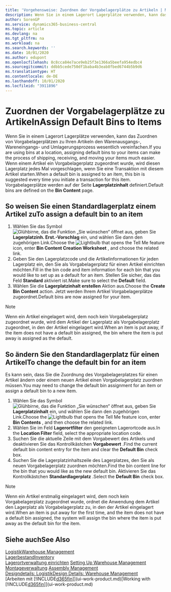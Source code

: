 ```yaml
---
title: 'Vorgehensweise: Zuordnen der Vorgabelagerplätze zu Artikeln | Microsoft Docs'
description: Wenn Sie in einem Lagerort Lagerplätze verwenden, kann das Zuordnen von Vorgabelagerplätzen zu Ihren Artikeln den Warenausgangs-, Wareneingangs- und Umlagerungsprozess wesentlich vereinfachen. Wenn einem Artikel ein Vorgabelagerplatz zugeordnet wurde, wird diesen Lagerplatz jedes Mal vorgeschlagen, wenn Sie eine Transaktion mit diesem Artikel starten.
author: SorenGP
ms.service: dynamics365-business-central
ms.topic: article
ms.devlang: na
ms.tgt_pltfrm: na
ms.workload: na
ms.search.keywords: ''
ms.date: 10/01/2020
ms.author: edupont
ms.openlocfilehash: 8c8cca84e7ace9eb25f3e1366a5beefa954edbc4
ms.sourcegitcommit: ddbb5cede750df1baba4b3eab8fbed6744b5b9d6
ms.translationtype: HT
ms.contentlocale: de-DE
ms.lasthandoff: 10/01/2020
ms.locfileid: "3911896"
---
```

# <a name="assign-default-bins-to-items"></a><span data-ttu-id="b13c5-104">Zuordnen der Vorgabelagerplätze zu Artikeln</span><span class="sxs-lookup"><span data-stu-id="b13c5-104">Assign Default Bins to Items</span></span>
<span data-ttu-id="b13c5-105">Wenn Sie in einem Lagerort Lagerplätze verwenden, kann das Zuordnen von Vorgabelagerplätzen zu Ihren Artikeln den Warenausgangs-, Wareneingangs- und Umlagerungsprozess wesentlich vereinfachen.</span><span class="sxs-lookup"><span data-stu-id="b13c5-105">If you are using bins at a location, assigning default bins to your items can make the process of shipping, receiving, and moving your items much easier.</span></span> <span data-ttu-id="b13c5-106">Wenn einem Artikel ein Vorgabelagerplatz zugeordnet wurde, wird diesen Lagerplatz jedes Mal vorgeschlagen, wenn Sie eine Transaktion mit diesem Artikel starten.</span><span class="sxs-lookup"><span data-stu-id="b13c5-106">When a default bin is assigned to an item, this bin is suggested every time you initiate a transaction for this item.</span></span> <span data-ttu-id="b13c5-107">Vorgabelagerplätze werden auf der Seite **Lagerplatzinhalt** definiert.</span><span class="sxs-lookup"><span data-stu-id="b13c5-107">Default bins are defined on the **Bin Content** page.</span></span>  

## <a name="to-assign-a-default-bin-to-an-item"></a><span data-ttu-id="b13c5-108">So weisen Sie einen Standardlagerplatz einem Artikel zu</span><span class="sxs-lookup"><span data-stu-id="b13c5-108">To assign a default bin to an item</span></span>
1.  <span data-ttu-id="b13c5-109">Wählen Sie das Symbol ![Glühbirne, das die Funktion „Sie wünschen“ öffnet](media/ui-search/search_small.png "Was möchten Sie tun?") aus, geben Sie **Lagerplatzinh. Erst.-Vorschlag** ein, und wählen Sie dann den zugehörigen Link.</span><span class="sxs-lookup"><span data-stu-id="b13c5-109">Choose the ![Lightbulb that opens the Tell Me feature](media/ui-search/search_small.png "Tell me what you want to do") icon, enter **Bin Content Creation Worksheet** , and choose the related link.</span></span>  
2.  <span data-ttu-id="b13c5-110">Geben Sie den Lagerplatzcode und die Artikelinformationen für jeden Lagerplatz ein, den Sie als Vorgabelagerplatz für einen Artikel einrichten möchten.</span><span class="sxs-lookup"><span data-stu-id="b13c5-110">Fill in the bin code and item information for each bin that you would like to set up as a default for an item.</span></span> <span data-ttu-id="b13c5-111">Stellen Sie sicher, das das Feld **Standard** aktiviert ist.</span><span class="sxs-lookup"><span data-stu-id="b13c5-111">Make sure to select the **Default** field.</span></span>  
3.  <span data-ttu-id="b13c5-112">Wählen Sie die **Lagerplatzinhalt erstellen** Aktion aus.</span><span class="sxs-lookup"><span data-stu-id="b13c5-112">Choose the **Create Bin Content** action.</span></span> <span data-ttu-id="b13c5-113">Jetzt werden Ihrem Artikel Vorgabelagerplätze zugeordnet.</span><span class="sxs-lookup"><span data-stu-id="b13c5-113">Default bins are now assigned for your item.</span></span>  

> [!NOTE]  
>  <span data-ttu-id="b13c5-114">Wenn ein Artikel eingelagert wird, dem noch kein Vorgabelagerplatz zugeordnet wurde, wird dem Artikel der Lagerplatz als Vorgabelagerplatz zugeordnet, in den der Artikel eingelagert wird.</span><span class="sxs-lookup"><span data-stu-id="b13c5-114">When an item is put away, if the item does not have a default bin assigned, the bin where the item is put away is assigned as the default.</span></span>  

## <a name="to-change-the-default-bin-for-an-item"></a><span data-ttu-id="b13c5-115">So ändern Sie den Standardlagerplatz für einen Artikel</span><span class="sxs-lookup"><span data-stu-id="b13c5-115">To change the default bin for an item</span></span>  
<span data-ttu-id="b13c5-116">Es kann sein, dass Sie die Zuordnung des Vorgabelagerplatzes für einen Artikel ändern oder einem neuen Artikel einen Vorgabelagerplatz zuordnen müssen.</span><span class="sxs-lookup"><span data-stu-id="b13c5-116">You may need to change the default bin assignment for an item or assign a default bin to a new item.</span></span>    
1.  <span data-ttu-id="b13c5-117">Wählen Sie das Symbol ![Glühbirne, das die Funktion „Sie wünschen“ öffnet](media/ui-search/search_small.png "Was möchten Sie tun?") aus, geben Sie **Lagerplatzinhalt** ein, und wählen Sie dann den zugehörigen Link.</span><span class="sxs-lookup"><span data-stu-id="b13c5-117">Choose the ![Lightbulb that opens the Tell Me feature](media/ui-search/search_small.png "Tell me what you want to do") icon, enter **Bin Contents** , and then choose the related link.</span></span>  
2.  <span data-ttu-id="b13c5-118">Wählen Sie im Feld **Lagerortfilter** den geeigneten Lagerortcode aus.</span><span class="sxs-lookup"><span data-stu-id="b13c5-118">In the **Location Filter** field, select the appropriate location code.</span></span>  
3.  <span data-ttu-id="b13c5-119">Suchen Sie die aktuelle Zeile mit dem Vorgabewert des Artikels und deaktivieren Sie das Kontrollkästchen **Vorgabewert** .</span><span class="sxs-lookup"><span data-stu-id="b13c5-119">Find the current default bin content entry for the item and clear the **Default Bin** check box.</span></span>  
4.  <span data-ttu-id="b13c5-120">Suchen Sie die Lagerplatzinhaltszeile des Lagerplatzes, den Sie als neuen Vorgabelagerplatz zuordnen möchten.</span><span class="sxs-lookup"><span data-stu-id="b13c5-120">Find the bin content line for the bin that you would like as the new default bin.</span></span> <span data-ttu-id="b13c5-121">Aktivieren Sie das Kontrollkästchen **Standardlagerplatz** .</span><span class="sxs-lookup"><span data-stu-id="b13c5-121">Select the **Default Bin** check box.</span></span>  

> [!NOTE]  
>  <span data-ttu-id="b13c5-122">Wenn ein Artikel erstmalig eingelagert wird, dem noch kein Vorgabelagerplatz zugeordnet wurde, ordnet die Anwendung dem Artikel den Lagerplatz als Vorgabelagerplatz zu, in den der Artikel eingelagert wird.</span><span class="sxs-lookup"><span data-stu-id="b13c5-122">When an item is put away for the first time, and the item does not have a default bin assigned, the system will assign the bin where the item is put away as the default bin for the item.</span></span>  

## <a name="see-also"></a><span data-ttu-id="b13c5-123">Siehe auch</span><span class="sxs-lookup"><span data-stu-id="b13c5-123">See Also</span></span>  
[<span data-ttu-id="b13c5-124">Logistik</span><span class="sxs-lookup"><span data-stu-id="b13c5-124">Warehouse Management</span></span>](warehouse-manage-warehouse.md)  
[<span data-ttu-id="b13c5-125">Lagerbestand</span><span class="sxs-lookup"><span data-stu-id="b13c5-125">Inventory</span></span>](inventory-manage-inventory.md)  
<span data-ttu-id="b13c5-126">[Lagerortverwaltung einrichten](warehouse-setup-warehouse.md)   </span><span class="sxs-lookup"><span data-stu-id="b13c5-126">[Setting Up Warehouse Management](warehouse-setup-warehouse.md)   </span></span>  
<span data-ttu-id="b13c5-127">[Montageverwaltung](assembly-assemble-items.md)  </span><span class="sxs-lookup"><span data-stu-id="b13c5-127">[Assembly Management](assembly-assemble-items.md)  </span></span>  
[<span data-ttu-id="b13c5-128">Designdetails: Logistik</span><span class="sxs-lookup"><span data-stu-id="b13c5-128">Design Details: Warehouse Management</span></span>](design-details-warehouse-management.md)  
<span data-ttu-id="b13c5-129">[Arbeiten mit [!INCLUDE[d365fin](includes/d365fin_md.md)]](ui-work-product.md)</span><span class="sxs-lookup"><span data-stu-id="b13c5-129">[Working with [!INCLUDE[d365fin](includes/d365fin_md.md)]](ui-work-product.md)</span></span>
